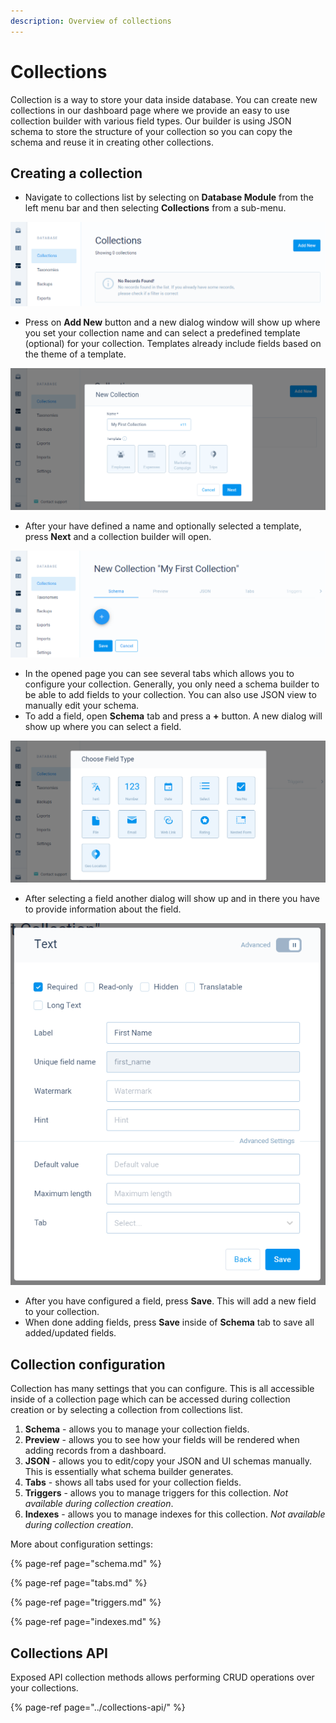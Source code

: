 ```yaml
---
description: Overview of collections
---
```


# Collections

Collection is a way to store your data inside database. You can create new collections in our dashboard page where we provide an easy to use collection builder with various field types. Our builder is using JSON schema to store the structure of your collection so you can copy the schema and reuse it in creating other collections.

## Creating a collection

* Navigate to collections list by selecting on **Database Module** from the left menu bar and then selecting **Collections** from a sub-menu.

![Collections list where you can add new collections](../../../.gitbook/assets/create_collection_1.png)

* Press on **Add New** button and a new dialog window will show up where you set your collection name and can select a predefined template \(optional\) for your collection. Templates already include fields based on the theme of a template.

![Defining a name for a new collection and choosing a template \(optional\)](../../../.gitbook/assets/create_collection_2.png)

* After your have defined a name and optionally selected a template, press **Next** and a collection builder will open.

![Schema builder. Press + to add a field.](../../../.gitbook/assets/create_collection_3.png)

* In the opened page you can see several tabs which allows you to configure your collection. Generally, you only need a schema builder to be able to add fields to your collection. You can also use JSON view to manually edit your schema.
* To add a field, open **Schema** tab and press a **+** button. A new dialog will show up where you can select a field.

![Available collection fields. Select one to configure.](../../../.gitbook/assets/create_collection_4.png)

* After selecting a field another dialog will show up and in there you have to provide information about the field.

![Configure field&apos;s information](../../../.gitbook/assets/create_collection_5.png)

* After you have configured a field, press **Save**. This will add a new field to your collection.
* When done adding fields, press **Save** inside of **Schema** tab to save all added/updated fields.

## Collection configuration

Collection has many settings that you can configure. This is all accessible inside of a collection page which can be accessed during collection creation or by selecting a collection from collections list.

1. **Schema** - allows you to manage your collection fields.
2. **Preview** - allows you to see how your fields will be rendered when adding records from a dashboard.
3. **JSON** - allows you to edit/copy your JSON and UI schemas manually. This is essentially what schema builder generates.
4. **Tabs** - shows all tabs used for your collection fields.
5. **Triggers** - allows you to manage triggers for this collection. _Not available during collection creation_.
6. **Indexes** - allows you to manage indexes for this collection. _Not available during collection creation_.

More about configuration settings:

{% page-ref page="schema.md" %}

{% page-ref page="tabs.md" %}

{% page-ref page="triggers.md" %}

{% page-ref page="indexes.md" %}

## Collections API

Exposed API collection methods allows performing CRUD operations over your collections.

{% page-ref page="../collections-api/" %}

